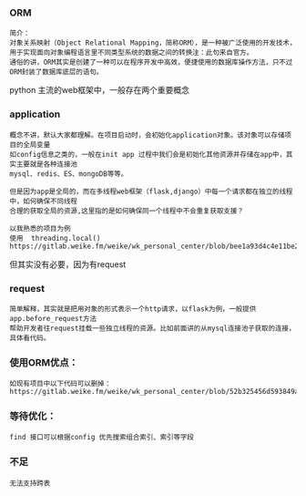 ### ORM

    简介：
    对象关系映射（Object Relational Mapping，简称ORM），是一种被广泛使用的开发技术，
    用于实现面向对象编程语言里不同类型系统的数据之间的转换注：此句来自官方。
    通俗的讲，ORM其实是创建了一种可以在程序开发中高效，便捷使用的数据库操作方法，只不过ORM封装了数据库底层的语句。



python 主流的web框架中，一般存在两个重要概念

### application

    概念不讲，默认大家都理解。在项目启动时，会初始化application对象。该对象可以存储项目的全局变量
    如config信息之类的，一般在init app 过程中我们会是初始化其他资源并存储在app中，其实主要就是各种连接池
    mysql、redis、ES、mongoDB等等。

    但是因为app是全局的，而在多线程web框架（flask,django）中每一个请求都在独立的线程中，如何确保不同线程
    合理的获取全局的资源,这里指的是如何确保同一个线程中不会重复获取支援？

    以我熟悉的项目为例
    使用  threading.local()
    https://gitlab.weike.fm/weike/wk_personal_center/blob/bee1a93d4c4e11be2c33d4b6156b59a36d882e57/exts/flask_mysql.py#L8


但其实没有必要，因为有request
### request

    简单解释，其实就是把用对象的形式表示一个http请求，以flask为例，一般提供 app.before_request方法
    帮助开发者往request挂载一些独立线程的资源。比如前面讲的从mysql连接池子获取的连接，具体看代码。




### 使用ORM优点：

    如现有项目中以下代码可以删掉：
    https://gitlab.weike.fm/weike/wk_personal_center/blob/52b325456d593849a9c429e2fd9935ea6efdb54d/lib/operations.py#L47


### 等待优化：

    find 接口可以根据config 优先搜索组合索引、索引等字段

### 不足

    无法支持跨表